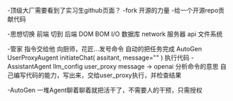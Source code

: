 -顶级大厂需要看到了实习生github页面？
-fork
    开源的力量
-给一个开源repo贡献代码

-思想切换
前端 切到 后端
DOM BOM
I/O 数据库 network 服务器 api 文件系统

-管家
    指令交给他
    向厨师，花匠...发号命令
    自动的把任务完成 AutoGen
    UserProxyAugent 
    initiateChat(
        assitant,
        message=""
    )
    执行代码
-AssistantAgent
    llm_config user_proxy message -> openai 分析命令的意思
    自己编写代码的能力，写出来，交给user_proxy执行，并检查结果

-AutoGen 一堆Agent聊着聊着就把活干了，不需要人的干预，只需授权